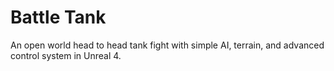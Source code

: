 # Battle Tank
An open world head to head tank fight with simple AI, terrain, and advanced control system in Unreal 4.
